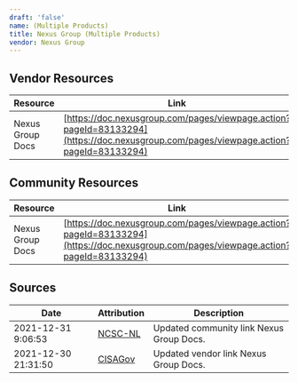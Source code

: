```yaml
---
draft: 'false'
name: (Multiple Products)
title: Nexus Group (Multiple Products)
vendor: Nexus Group
---
```


## Vendor Resources
| Resource | Link |
| --- | --- |
| Nexus Group Docs | [https://doc.nexusgroup.com/pages/viewpage.action?pageId=83133294](https://doc.nexusgroup.com/pages/viewpage.action?pageId=83133294) |

## Community Resources
| Resource | Link |
| --- | --- |
| Nexus Group Docs | [https://doc.nexusgroup.com/pages/viewpage.action?pageId=83133294](https://doc.nexusgroup.com/pages/viewpage.action?pageId=83133294) |


## Sources
| Date | Attribution | Description |
| --- | --- | --- |
| 2021-12-31 9:06:53 | [NCSC-NL](https://github.com/NCSC-NL/log4shell/blob/main/software/README.md) | Updated community link Nexus Group Docs.  |
| 2021-12-30 21:31:50 | [CISAGov](https://raw.githubusercontent.com/cisagov/log4j-affected-db/develop/README.md) | Updated vendor link Nexus Group Docs.  |
